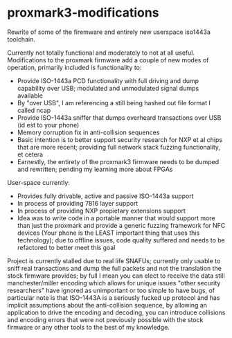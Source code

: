 # proxmark3-modifications
Rewrite of some of the firemware and entirely new userspace iso1443a toolchain.

Currently not totally functional and moderately to not at all useful. Modifications to the proxmark firmware add a couple of new modes of operation, primarily included is functionality to:

- Provide ISO-1443a PCD functionality with full driving and dump capability over USB; modulated and unmodulated signal dumps available
- By "over USB", I am referencing a still being hashed out file format I called ncap
- Provide ISO-1443a sniffer that dumps overheard transactions over USB (id est to your phone)
- Memory corruption fix in anti-collision sequences
- Basic intention is to better support security research for NXP et al chips that are more recent; providing full network stack fuzzing functionality, et cetera
- Earnestly, the entirety of the proxmark3 firmware needs to be dumped and rewritten; pending my learning more about FPGAs

User-space currently:
- Provides fully drivable, active and passive ISO-1443a support
- In process of providing 7816 layer support
- In process of providing NXP propietary extensions support
- Idea was to write code in a portable manner that would support more than just the proxmark and provide a generic fuzzing framework for NFC devices (Your phone is the LEAST important thing that uses this technology); due to offline issues, code quality suffered and needs to be refactored to better meet this goal

Project is currently stalled due to real life SNAFUs; currently only usable to sniff real transactions and dump the full packets and not the translation the stock firmware provides; by full I mean you can elect to receive the data still manchester/miller encoding which allows for unique issues "other security researchers" have ignored as unimportant or too simple to have bugs, of particular note is that ISO-1443A is a seriously fucked up protocol and has implicit assumptions about the anti-collision sequence, by allowing an application to drive the encoding and decoding, you can introduce collisions and encoding errors that were not previously possible with the stock firmware or any other tools to the best of my knowledge.

